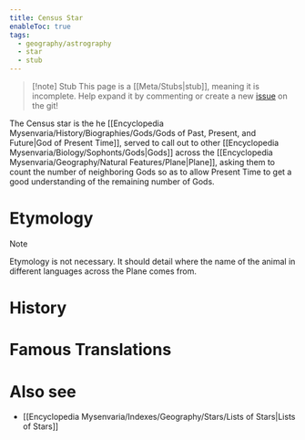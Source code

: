 ```yaml
---
title: Census Star
enableToc: true
tags:
  - geography/astrography
  - star
  - stub
---
```


> [!note] Stub
> This page is a [[Meta/Stubs|stub]], meaning it is incomplete. Help expand it by commenting or create a new [issue](https://github.com/RagtimeGal/quartz--encyclopedia-mysenvaria/issues/new/choose) on the git!


The Census star is the  he [[Encyclopedia Mysenvaria/History/Biographies/Gods/Gods of Past, Present, and Future|God of Present Time]], served to call out to other [[Encyclopedia Mysenvaria/Biology/Sophonts/Gods|Gods]] across the [[Encyclopedia Mysenvaria/Geography/Natural Features/Plane|Plane]], asking them to count the number of neighboring Gods so as to allow Present Time to get a good understanding of the remaining number of Gods.
# Etymology

> [!note]
> Etymology is not necessary. It should detail where the name of the animal in different languages across the Plane comes from.
# History

# Famous Translations

# Also see
- [[Encyclopedia Mysenvaria/Indexes/Geography/Stars/Lists of Stars|Lists of Stars]]
